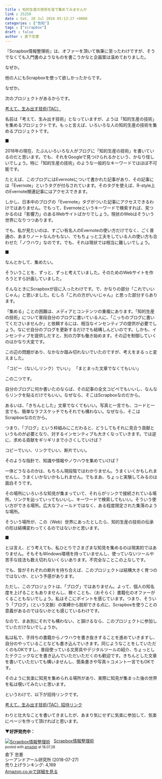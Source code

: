 ```yaml
---
title : 知的生産の技術を皆で集めてみませんか
link : 25250
date : Sat, 28 Jul 2018 05:13:27 +0000
categories : ["告知"]
tags : ["scrapbox"]
draft : false
author : 倉下忠憲
---
```


『Scrapbox情報整理術』は、オファーを頂いて執筆に至ったわけですが、そうでなくても入門書のようなものを書こうかなと企画案は温めておりました。

なぜか。

他の人にもScrapboxを使って欲しかったからです。

なぜか。

次のプロジェクトがあるからです。

<a href="https://scrapbox.io/thinkandcreateteck/">考えて、生み出す技術(TAC）</a>

名前は「考えて、生み出す技術」となっていますが、ようは「知的生産の技術」を集めるプロジェクトです。もっと言えば、いろいろな人の知的生産の技術を集めるプロジェクトです。

■

2018年の現在、たぶんいろいろな人がブログに「知的生産の技術」を書いているのだと思います。でも、それをGoogleで見つけられるかという、かなり怪しいでしょう。特に「知的生産の技術」のような一般的なキーワードではほぼ不可能です。

たとえば、このブログにはEvernoteについて書かれた記事があり、その記事には「Evernote」というタグが付与されています。そのタグを使えば、R-style上のEvernote関連記事にはアクセスできます。

しかし、日本中のブログの「Evernote」タグがついた記事にアクセスできるわけではありません。でもって、Evernoteというキーワードで検索すれば、見つかるのは「影響力」のあるWebサイトばかりでしょう。現状のWebはそういう世界になりつつあります。

でも、私が見たいのは、すごい有名人のEvernoteの使い方だけでなく、ごく普通の、あまりノートなんかもない、でもちょっと工夫をしている人の使い方も合わせた「ノウハウ」なのです。でも、それは現状では相当に難しいでしょう。

■

なんとかして、集めたい。

そういうことを、ずっと、ずっと考えていました。そのためのWebサイトを作ろうとすら計画していました。

そんなときにScrapboxが目に入ったわけです。で、かなりの部分「これでいいじゃん」と思いました。むしろ「これの方がいいじゃん」と思った部分すらあります。

「集める」ことの困難は、メディアとコンテンツの重複にあります。「知的生産の技術」について普段自分のブログに書いている人に、「こっちのブログに書いてくださいませんか」と依頼するには、相当なインセンティブの提供が必要でしょう。なにせ自分のブログを更新するだけでも結構しんどいのです。しかも、インセンティブを提供しだすと、別の力学も働き始めます。その辺を制御していくのはかなり大変です。

この辺の問題があり、なかなか踏み切れないでいたのですが、考えをまるっと変えました。

「コピー（ないしリンク）でいい」
「まとまった文章でなくてもいい」

この二つです。

自分のブログに何か書いたのならば、その記事の全文コピペでもいいし、なんならリンクを貼るだけでもいい。なぜなら、そこはScrapboxなのだから。

あるいは、「きちんとした」文章でなくてもいい。写真と一言でも、コードと一言でも、簡単なラフスケッチでもそれでも構わない。なぜなら、そこはScrapboxなのだから。

つまり、「ブログ」という枠組みにこだわると、どうしてもそれに見合う貢献というものが必要となり、対するインセンティブも大きくなっていきます。では逆に、求める貢献をギリギリまで小さくしていけば？

コピーでいい、リンクでいい、断片でいい。

そのような指針で、知識や情報やノウハウを集めていけば？

一体どうなるのかは、もちろん現段階ではわかりません。うまくいくかもしれませんし、うまくいかないかもしれません。でもまあ、ちょっと実験してみるのは面白そうです。

その場所にいろいろな知見が集まっていて、それらがリンクで接続されている場所。リンクを辿っていってもいいし、キーワードで検索してもいい。そういう使い方ができる場所。広大なフィールドではなく、ある程度限定された集落のような場所。

そういう場所が、この（Web）世界にあったとしたら、知的生産の技術の伝承の形は結構変わってくるのではないかと思います。

■

とは言え、どう考えても、私ひとりでさまざまな知見を集めるのは現実的ではありません。そもそもWindows環境を持っていませんし、使っていないツールや苦手な技法も数え切れないくらいあります。不完全なことこの上なしです。

でも、皆がそれぞれの断片を持ち合えば、このプロジェクトは結構大きく育つのではないか、という予感があります。

ただし、このプロジェクトは、「ブログ」ではありません。よって、個人の知名度を上げることもありませんし、稼ぐことも、（おそらく）書籍化のオファーがくることもないでしょう。私はそこにポイントを感じています。つまり、そういう「ブログ」（という文脈）の束縛から脱却できる点に、Scrapboxを使うことの意義があるのではないかとも感じているわけです。

なので、まあ別にそれでも構わない、と頷けるなら、このプロジェクトに参加していただけないでしょうか。

私は私で、手持ちの書籍からノウハウを書き抜きすることを進めていきますし、自分のやっていることなども書き込んでいきます。同じようなことをしていただくのもOKですし、普段使っている文房具やデジタルツールの紹介、ちょっとしたテクニックなどを書き込んでいただいただくのも歓迎です。きちんとした文章を書いていただいても構いませんし、箇条書きや写真＋コメント一言でもOKです。

そのように気楽に知見を集められる場所があり、実際に知見が集まった後の世界を私は覗いてみたいと思います。

というわけで、以下が招待リンクです。

<a href="https://scrapbox.io/projects/thinkandcreateteck/invitations/ebf217a5d80300df5c3260fbf163d44a">考えて、生み出す技術(TAC）招待リンク</a>

わりと壮大なことを書いてきましたが、あまり気にせずに気楽に参加して、気楽にページを作って頂ければと思います。

<strong>▼好評発売中：</strong>

<div class="amazlet-box" style="margin-bottom:0px;"><div class="amazlet-image" style="float:left;margin:0px 12px 1px 0px;"><a href="http://www.amazon.co.jp/exec/obidos/ASIN/4863542526/rashita1000-22/ref=nosim/" name="amazletlink" target="_blank"><img src="https://images-fe.ssl-images-amazon.com/images/I/51L7tTg9PML._SL160_.jpg" alt="Scrapbox情報整理術" style="border: none;" /></a></div><div class="amazlet-info" style="line-height:120%; margin-bottom: 10px"><div class="amazlet-name" style="margin-bottom:10px;line-height:120%"><a href="http://www.amazon.co.jp/exec/obidos/ASIN/4863542526/rashita1000-22/ref=nosim/" name="amazletlink" target="_blank">Scrapbox情報整理術</a><div class="amazlet-powered-date" style="font-size:80%;margin-top:5px;line-height:120%">posted with <a href="http://www.amazlet.com/" title="amazlet" target="_blank">amazlet</a> at 18.07.28</div></div><div class="amazlet-detail">倉下 忠憲 <br />シーアンドアール研究所 (2018-07-27)<br />売り上げランキング: 4,169<br /></div><div class="amazlet-sub-info" style="float: left;"><div class="amazlet-link" style="margin-top: 5px"><a href="http://www.amazon.co.jp/exec/obidos/ASIN/4863542526/rashita1000-22/ref=nosim/" name="amazletlink" target="_blank">Amazon.co.jpで詳細を見る</a></div></div></div><div class="amazlet-footer" style="clear: left"></div></div>
